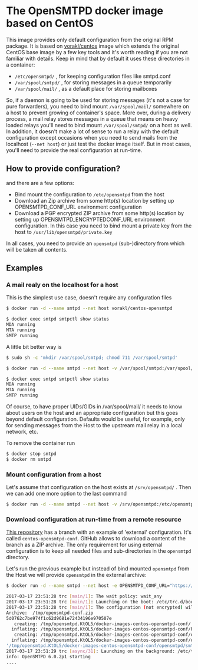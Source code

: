 # The OpenSMTPD docker image based on CentOS

This image provides only default configuration from the original RPM package.
It is based on [vorakl/centos](https://github.com/vorakl/docker-images/tree/master/centos) image which extends the original CentOS base image by a few key tools and it's worth reading if you are not familiar with details.
Keep in mind that by default it uses these directories in a container:

* `/etc/opensmtpd/` , for keeping configuration files like smtpd.conf
* `/var/spool/smtpd/` , for storing messages in a queue temporarily
* `/var/spool/mail/` , as a default place for storing mailboxes

So, if a daemon is going to be used for storing messages (it's not a case for pure forwarders), you need to bind mount `/var/spool/mail/` somewhere on a host to prevent growing of container's space. More over, during a delivery process, a mail relay stores messages in a queue that means on heavy loaded relays you'll need to bind mount `/var/spool/smtpd/` on a host as well. In addition, it doesn't make a lot of sense to run a relay with the default configuration except occasions when you need to send mails from the localhost (`--net host`) or just test the docker image itself. But in most cases, you'll need to provide the real configuration at run-time.

## How to provide configuration?

and there are a few options:

* Bind mount the configuration to `/etc/opensmtpd` from the host
* Download an Zip archive from some http(s) location by setting up OPENSMTPD_CONF_URL environment configuration
* Download a PGP encrypted ZIP archive from some http(s) location by setting up OPENSMTPD_ENCRYPTEDCONF_URL environment configuration. In this case you need to bind mount a private key from the host to `/usr/lib/opensmtpd/private.key`

In all cases, you need to provide an `opensmtpd` (sub-)directory from which will be taken all contents.

## Examples

### A mail realy on the localhost for a host

This is the simplest use case, doesn't require any configuration files

```bash
$ docker run -d --name smtpd --net host vorakl/centos-opensmtpd

$ docker exec smtpd smtpctl show status
MDA running
MTA running
SMTP running
```
A little bit better way is 

```bash
$ sudo sh -c 'mkdir /var/spool/smtpd; chmod 711 /var/spool/smtpd'

$ docker run -d --name smtpd --net host -v /var/spool/smtpd:/var/spool/smtpd -v /var/spool/mail:/var/spool/mail vorakl/centos-opensmtpd

$ docker exec smtpd smtpctl show status
MDA running
MTA running
SMTP running
```
Of course, to have proper UIDs/GIDs in /var/spool/mail/ it needs to know about users on the host and an appropriate configuration but this goes beyond default configuration. Defaults would be useful, for example, only for sending messages from the Host to the upstream mail relay in a local network, etc.

To remove the container run

```bash
$ docker stop smtpd
$ docker rm smtpd
```

### Mount configuration from a host

Let's assume that configuration on the host exists at `/srv/opensmtpd/` . Then we can add one more option to the last command

```bash
$ docker run -d --name smtpd --net host -v /srv/opensmtpd:/etc/opensmtpd -v /var/spool/smtpd:/var/spool/smtpd -v /var/spool/mail:/var/spool/mail vorakl/centos-opensmtpd
```

### Download configuration at run-time from a remote resource

[This repository](https://github.com/vorakl/docker-images) has a branch with an example of 'external' configuration. It's called `centos-opensmtpd-conf`.
GitHub allows to download a content of the branch as a ZIP archive. The only requirement for using external configuration is to keep all needed files and sub-directories in the `opensmtpd` directory.

Let's run the previous example but instead of bind mounted `opensmtpd` from the Host we will provide `opensmtpd` in the external archive:

```bash
$ docker run -d --name smtpd --net host -e OPENSMTPD_CONF_URL="https://github.com/vorakl/docker-images/archive/centos-opensmtpd-conf.zip" -v /var/spool/smtpd:/var/spool/smtpd -v /var/spool/mail:/var/spool/mail vorakl/centos-opensmtpd

2017-03-17 23:51:28 trc [main/1]: The wait policy: wait_any
2017-03-17 23:51:28 trc [main/1]: Launching on the boot: /etc/trc.d/boot.get-conf
2017-03-17 23:51:28 trc [main/1]: The configuration (not encrypted) will be taken from https://github.com/vorakl/docker-images/archive/centos-opensmtpd-conf.zip
Archive:  /tmp/opensmtpd-conf.zip
5d0762c7be974f1c62d9681e72434196e970507e
   creating: /tmp/opensmtpd.KtOL5/docker-images-centos-opensmtpd-conf/
  inflating: /tmp/opensmtpd.KtOL5/docker-images-centos-opensmtpd-conf/README.md
   creating: /tmp/opensmtpd.KtOL5/docker-images-centos-opensmtpd-conf/opensmtpd/
  inflating: /tmp/opensmtpd.KtOL5/docker-images-centos-opensmtpd-conf/opensmtpd/smtpd.conf
'/tmp/opensmtpd.KtOL5/docker-images-centos-opensmtpd-conf/opensmtpd/smtpd.conf' -> '/etc/opensmtpd/smtpd.conf'
2017-03-17 23:51:29 trc [async/31]: Launching on the background: /etc/trc.d/async.opensmtpd
info: OpenSMTPD 6.0.2p1 starting
....
```
